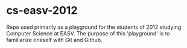 cs-easv-2012
============
Repo used primarily as a playground for the students of 2012 studying
Computer Science at EASV.
The purpose of this 'playground' is to familiarize oneself with Git and
Github.
